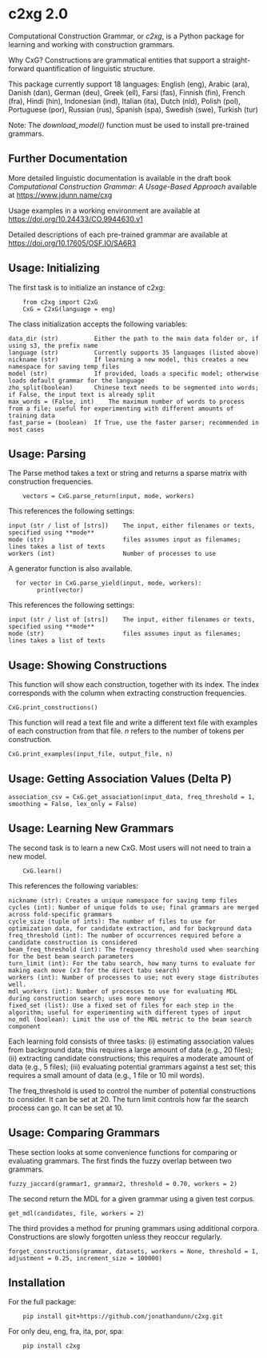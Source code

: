 c2xg 2.0
=============

Computational Construction Grammar, or *c2xg*, is a Python package for learning and working with construction grammars. 

Why CxG? Constructions are grammatical entities that support a straight-forward quantification of linguistic structure.

This package currently support 18 languages: English (eng), Arabic (ara), Danish (dan), German (deu), Greek (ell), Farsi (fas), Finnish (fin), French (fra), Hindi (hin), Indonesian (ind), Italian (ita), Dutch (nld), Polish (pol), Portuguese (por), Russian (rus), Spanish (spa), Swedish (swe), Turkish (tur)

Note: The *download_model()* function  must be used to install pre-trained grammars.

Further Documentation
-----------------------

More detailed linguistic documentation is available in the draft book *Computational Construction Grammar: A Usage-Based Approach* available at https://www.jdunn.name/cxg

Usage examples in a working environment are available at https://doi.org/10.24433/CO.9944630.v1

Detailed descriptions of each pre-trained grammar are available at https://doi.org/10.17605/OSF.IO/SA6R3

Usage: Initializing
---------------------

The first task is to initialize an instance of c2xg:

		from c2xg import C2xG
		CxG = C2xG(language = eng)
	
The class initialization accepts the following variables:

	data_dir (str)	 		Either the path to the main data folder or, if using s3, the prefix name
	language (str)	 		Currently supports 35 languages (listed above)
	nickname (str)	 		If learning a new model, this creates a new namespace for saving temp files
	model (str)			 	If provided, loads a specific model; otherwise loads default grammar for the language
	zho_split(boolean)	 	Chinese text needs to be segmented into words; if False, the input text is already split
	max_words = (False, int)	The maximum number of words to process from a file; useful for experimenting with different amounts of training data
	fast_parse = (boolean)	If True, use the faster parser; recommended in most cases
		
Usage: Parsing
---------------

The Parse method takes a text or string and returns a sparse matrix with construction frequencies.

		vectors = CxG.parse_return(input, mode, workers)
		
This references the following settings:
	
	input (str / list of [strs])	The input, either filenames or texts, specified using **mode**
	mode (str)						files assumes input as filenames; lines takes a list of texts
	workers (int)					Number of processes to use
	
A generator function is also available.

      for vector in CxG.parse_yield(input, mode, workers):
            print(vector)
    
This references the following settings:

    input (str / list of [strs])	The input, either filenames or texts, specified using **mode**
	mode (str)						files assumes input as filenames; lines takes a list of texts

Usage: Showing Constructions
----------------------------
This function will show each construction, together with its index. The index corresponds with the column when extracting construction frequencies.

	CxG.print_constructions()

This function will read a text file and write a different text file with examples of each construction from that file. $n$ refers to the number of tokens per construction.

	CxG.print_examples(input_file, output_file, n)


Usage: Getting Association Values (Delta P)
-----------------------------

	association_csv = CxG.get_association(input_data, freq_threshold = 1, smoothing = False, lex_only = False)

Usage: Learning New Grammars
-----------------------------
The second task is to learn a new CxG. Most users will not need to train a new model.

		CxG.learn()
	
This references the following variables:

	nickname (str): Creates a unique namespace for saving temp files
	cycles (int): Number of unique folds to use; final grammars are merged across fold-specific grammars
	cycle_size (tuple of ints): The number of files to use for optimization data, for candidate extraction, and for background data
	freq_threshold (int): The number of occurrences required before a candidate construction is considered
	beam_freq_threshold (int): The frequency threshold used when searching for the best beam search parameters
	turn_limit (int): For the tabu search, how many turns to evaluate for making each move (x3 for the direct tabu search)
	workers (int): Number of processes to use; not every stage distributes well.
	mdl_workers (int): Number of processes to use for evaluating MDL during construction search; uses more memory
	fixed_set (list): Use a fixed set of files for each step in the algorithm; useful for experimenting with different types of input
	no_mdl (boolean): Limit the use of the MDL metric to the beam search component

Each learning fold consists of three tasks: (i) estimating association values from background data; this requires a large amount of data (e.g., 20 files); (ii) extracting candidate constructions; this requires a moderate amount of data (e.g., 5 files); (iii) evaluating potential grammars against a test set; this requires a small amount of data (e.g., 1 file or 10 mil words).

The freq_threshold is used to control the number of potential constructions to consider. It can be set at 20. The turn limit controls how far the search process can go. It can be set at 10.

Usage: Comparing Grammars
--------------
These section looks at some convenience functions for comparing or evaluating grammars. The first finds the fuzzy overlap between two grammars.

	fuzzy_jaccard(grammar1, grammar2, threshold = 0.70, workers = 2)

The second return the MDL for a given grammar using a given test corpus.

	get_mdl(candidates, file, workers = 2)

The third provides a method for pruning grammars using additional corpora. Constructions are slowly forgotten unless they reoccur regularly.

	forget_constructions(grammar, datasets, workers = None, threshold = 1, adjustment = 0.25, increment_size = 100000)

Installation
--------------

For the full package:

		pip install git+https://github.com/jonathandunn/c2xg.git
		
For only deu, eng, fra, ita, por, spa:

		pip install c2xg
		
